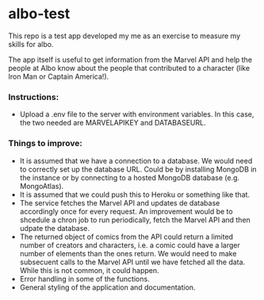 # albo-test
This repo is a test app developed my me as an exercise to measure my skills for albo.

The app itself is useful to get information from the Marvel API and help the people at Albo know about the people that contributed to a character (like Iron Man or Captain America!).

### Instructions:
- Upload a .env file to the server with environment variables. In this case, the two needed are MARVELAPIKEY and DATABASEURL.

### Things to improve:
- It is assumed that we have a connection to a database. We would need to correctly set up the database URL. Could be by installing MongoDB in the instance or by connecting to a hosted MongoDB database (e.g. MongoAtlas).
- It is assumed that we could push this to Heroku or something like that.
- The service fetches the Marvel API and updates de database accordingly once for every request. An improvement would be to shcedule a chron job to run periodically, fetch the Marvel API and then udpate the database.
- The returned object of comics from the API could return a limited number of creators and characters, i.e. a comic could have a larger number of elements than the ones return. We would need to make subsecuent calls to the Marvel API until we have fetched all the data. While this is not common, it could happen.
- Error handling in some of the functions.
- General styling of the application and documentation.